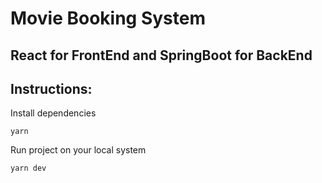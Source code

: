 # Movie Booking System

## React for FrontEnd and SpringBoot for BackEnd

## Instructions:

Install dependencies

```
yarn
```

Run project on your local system

```
yarn dev
```

